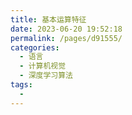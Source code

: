 ```yaml
---
title: 基本运算特征
date: 2023-06-20 19:52:18
permalink: /pages/d91555/
categories:
  - 语言
  - 计算机视觉
  - 深度学习算法
tags:
  - 
---
```

